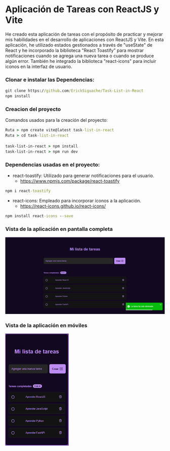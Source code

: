# Aplicación de Tareas con ReactJS y Vite

He creado esta aplicación de tareas con el propósito de practicar y mejorar mis habilidades en el desarrollo de aplicaciones con ReactJS y Vite. En esta aplicación, he utilizado estados gestionados a través de "useState" de React y he incorporado la biblioteca "React Toastify" para mostrar notificaciones cuando se agrega una nueva tarea o cuando se produce algún error. También he integrado la biblioteca "react-icons" para incluir iconos en la interfaz de usuario.


### Clonar e instalar las Dependencias:
```cmd
git clone https://github.com/ErickSiguache/Task-List-in-React
npm install
```

### Creacion del proyecto

Comandos usados para la creación del proyecto:

```cmd
Ruta > npm create vite@latest task-list-in-react
Ruta > cd task-list-in-react

task-list-in-react > npm install
task-list-in-react > npm run dev
```

### Dependencias usadas en el proyecto:

* react-toastify: Utilizado para generar notificaciones para el usuario.
    * https://www.npmjs.com/package/react-toastify

```cmd
npm i react-toastify
```

* react-icons: Empleado para incorporar íconos a la aplicación.
    * https://react-icons.github.io/react-icons/

```cmd
npm install react-icons --save
```

### Vista de la aplicación en pantalla completa

<p align="center">
    <img src="./repository/desktop.PNG" alt="Vista de la pagina en pantalla completa">
</p>

### Vista de la aplicación en móviles

<p>
    <img src="./repository/mobile.PNG" alt="Vista de la pagina para móviles" width="200px">
</p>